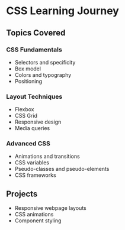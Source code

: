 # CSS Learning Journey

## Topics Covered

### CSS Fundamentals

- Selectors and specificity
- Box model
- Colors and typography
- Positioning

### Layout Techniques

- Flexbox
- CSS Grid
- Responsive design
- Media queries

### Advanced CSS

- Animations and transitions
- CSS variables
- Pseudo-classes and pseudo-elements
- CSS frameworks

## Projects

- Responsive webpage layouts
- CSS animations
- Component styling
